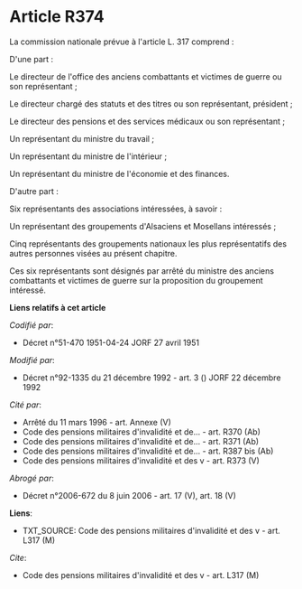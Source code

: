 # Article R374

La commission nationale prévue à l'article L. 317 comprend :

D'une part :

Le directeur de l'office des anciens combattants et victimes de guerre ou son représentant ;

Le directeur chargé des statuts et des titres ou son représentant, président ;

Le directeur des pensions et des services médicaux ou son représentant ;

Un représentant du ministre du travail ;

Un représentant du ministre de l'intérieur ;

Un représentant du ministre de l'économie et des finances.

D'autre part :

Six représentants des associations intéressées, à savoir :

Un représentant des groupements d'Alsaciens et Mosellans intéressés ;

Cinq représentants des groupements nationaux les plus représentatifs des autres personnes visées au présent chapitre.

Ces six représentants sont désignés par arrêté du ministre des anciens combattants et victimes de guerre sur la proposition
du groupement intéressé.

**Liens relatifs à cet article**

_Codifié par_:

  - Décret n°51-470 1951-04-24 JORF 27 avril 1951

_Modifié par_:

  - Décret n°92-1335 du 21 décembre 1992 - art. 3 () JORF 22 décembre 1992

_Cité par_:

  - Arrêté du 11 mars 1996 - art. Annexe (V)
  - Code des pensions militaires d'invalidité et de... - art. R370 (Ab)
  - Code des pensions militaires d'invalidité et de... - art. R371 (Ab)
  - Code des pensions militaires d'invalidité et de... - art. R387 bis (Ab)
  - Code des pensions militaires d'invalidité et des v - art. R373 (V)

_Abrogé par_:

  - Décret n°2006-672 du 8 juin 2006 - art. 17 (V), art. 18 (V)

**Liens**:

  - TXT_SOURCE: Code des pensions militaires d'invalidité et des v - art. L317 (M)

_Cite_:

  - Code des pensions militaires d'invalidité et des v - art. L317 (M)
